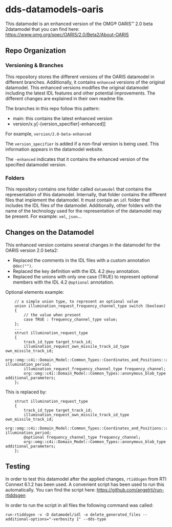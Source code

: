 # dds-datamodels-oaris

This datamodel is an enhanced version of the OMG® OARIS™ 2.0 beta 2datamodel
that you can find here: https://www.omg.org/spec/OARIS/2.0/Beta2/About-OARIS

## Repo Organization

### Versioning & Branches

This repository stores the different versions of the OARIS datamodel in
different branches. Additionally, it contains `enhanced` versions of the
original datamodel. This enhanced versions modifies the original datamodel
including the latest IDL features and other potential improvements. The
different changes are explained in their own readme file.

The branches in this repo follow this pattern:

 - main: this contains the latest enhanced version
 - version/x.y\[-(version_specifier\[-enhanced\]\]

For example, `version/2.0-beta-enhanced`

The `version_specifier` is added if a non-final version is being used. This
information appears in the datamodel website.

The `-enhanced` indicates that it contains the enhanced version of the specified
datamodel version.

### Folders

This repository contains one folder called `datamodel` that contains the
representation of this datamodel. Internally, that folder contains the different
files that implement the datamodel. It must contain an `idl` folder that
includes the IDL files of the datamodel. Additionally, other folders with the
name of the technology used for the representation of the datamodel may be
present. For example: `xml`, `json`...

## Changes on the Datamodel

This enhanced version contains several changes in the datamodel for the
OARIS version 2.0 beta2:

 - Replaced the comments in the IDL files with a custom annotation `@doc("")`.
 - Replaced the key definition with the IDL 4.2 `@key` annotation.
 - Replaced the unions with only one case (TRUE) to represent optional members
  with the IDL 4.2 `@optional` annotation.

Optional elements example:
```
    // a simple union type, to represent an optional value
    union illumination_request_frequency_channel_type switch (boolean)
    {
        // the value when present
        case TRUE : frequency_channel_type value;
    };
    ...
    struct illumination_request_type
    {
        track_id_type target_track_id;
        illumination_request_own_missile_track_id_type own_missile_track_id;
        org::omg::c4i::Domain_Model::Common_Types::Coordinates_and_Positions::absolute_duration_type illumination_period;
        illumination_request_frequency_channel_type frequency_channel;
        org::omg::c4i::Domain_Model::Common_Types::anonymous_blob_type additional_parameters;
    };
```

This is replaced by:
```
    struct illumination_request_type
    {
        track_id_type target_track_id;
        illumination_request_own_missile_track_id_type own_missile_track_id;
        org::omg::c4i::Domain_Model::Common_Types::Coordinates_and_Positions::absolute_duration_type illumination_period;
        @optional frequency_channel_type frequency_channel;
        org::omg::c4i::Domain_Model::Common_Types::anonymous_blob_type additional_parameters;
    };
```

## Testing
In order to test this datamodel after the applied changes, `rtiddsgen` from
RTI Connext 6.1.2 has been used. A convenient script has been used to run this
automatically. You can find the script here: https://github.com/angelrti/run-rtiddsgen

In order to run the script in all files the following command was called:
```
run-rtiddsgen -v -D datamodel/idl -o delete_generated_files --additional-options="-verbosity 1" --dds-type
```
